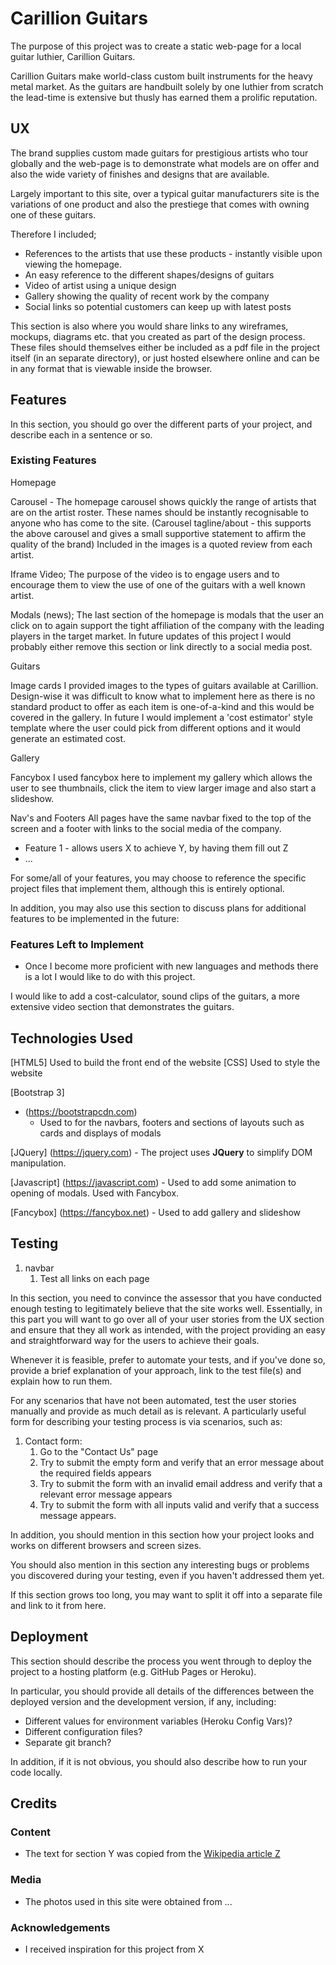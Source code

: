 # Carillion Guitars

The purpose of this project was to create a static web-page for a local guitar luthier, Carillion Guitars. 

Carillion Guitars make world-class custom built instruments for the heavy metal market. As the guitars are handbuilt solely by one luthier from scratch the lead-time is extensive but thusly has earned them a prolific reputation. 


## UX

The brand supplies custom made guitars for prestigious artists who tour globally and the web-page is to demonstrate what models are on offer and also the wide variety of finishes and designs that are available. 

Largely important to this site, over a typical guitar manufacturers site is the variations of one product and also the prestiege that comes with owning one of these guitars. 

Therefore I included;

- References to the artists that use these products - instantly visible upon viewing the homepage. 
- An easy reference to the different shapes/designs of guitars
- Video of artist using a unique design
- Gallery showing the quality of recent work by the company
- Social links so potential customers can keep up with latest posts



This section is also where you would share links to any wireframes, mockups, diagrams etc. that you created as part of the design process. These files should themselves either be included as a pdf file in the project itself (in an separate directory), or just hosted elsewhere online and can be in any format that is viewable inside the browser.

## Features

In this section, you should go over the different parts of your project, and describe each in a sentence or so.
 
### Existing Features

Homepage

Carousel -
The homepage carousel shows quickly the range of artists that are on the artist roster. These names should be instantly recognisable to anyone who has come to the site. 
(Carousel tagline/about - this supports the above carousel and gives a small supportive statement to affirm the quality of the brand)
Included in the images is a quoted review from each artist.  

Iframe Video;
The purpose of the video is to engage users and to encourage them to view the use of one of the guitars with a well known artist. 

Modals (news);
The last section of the homepage is modals that the user an click on to again support the tight affiliation of the company with the leading players in the target market. In future updates of this project I would probably either remove this section or link directly to a social media post.

Guitars

Image cards
I provided images to the types of guitars available at Carillion. Design-wise it was difficult to know what to implement here as there is no standard product to offer as each item is one-of-a-kind and this would be covered in the gallery. In future I would implement a 'cost estimator' style template where the user could pick from different options and it would generate an estimated cost. 

Gallery

Fancybox 
I used fancybox here to implement my gallery which allows the user to see thumbnails, click the item to view larger image and also start a slideshow.

Nav's and Footers
All pages have the same navbar fixed to the top of the screen and a footer with links to the social media of the company.

- Feature 1 - allows users X to achieve Y, by having them fill out Z
- ...

For some/all of your features, you may choose to reference the specific project files that implement them, although this is entirely optional.

In addition, you may also use this section to discuss plans for additional features to be implemented in the future:

### Features Left to Implement
- Once I become more proficient with new languages and methods there is a lot I would like to do with this project. 

I would like to add a cost-calculator, sound clips of the guitars, a more extensive video section that demonstrates the guitars. 

## Technologies Used

[HTML5]
    Used to build the front end of the website
[CSS] 
    Used to style the website

[Bootstrap 3]
 - (https://bootstrapcdn.com)
    - Used to for the navbars, footers and sections of layouts such as cards and displays of modals

[JQuery]
(https://jquery.com)
    - The project uses **JQuery** to simplify DOM manipulation.


[Javascript]
(https://javascript.com)
    - Used to add some animation to opening of modals. Used with Fancybox. 

[Fancybox]
(https://fancybox.net)
    - Used to add gallery and slideshow


## Testing

1. navbar
    1. Test all links on each page

In this section, you need to convince the assessor that you have conducted enough testing to legitimately believe that the site works well. Essentially, in this part you will want to go over all of your user stories from the UX section and ensure that they all work as intended, with the project providing an easy and straightforward way for the users to achieve their goals.

Whenever it is feasible, prefer to automate your tests, and if you've done so, provide a brief explanation of your approach, link to the test file(s) and explain how to run them.

For any scenarios that have not been automated, test the user stories manually and provide as much detail as is relevant. A particularly useful form for describing your testing process is via scenarios, such as:

1. Contact form:
    1. Go to the "Contact Us" page
    2. Try to submit the empty form and verify that an error message about the required fields appears
    3. Try to submit the form with an invalid email address and verify that a relevant error message appears
    4. Try to submit the form with all inputs valid and verify that a success message appears.

In addition, you should mention in this section how your project looks and works on different browsers and screen sizes.

You should also mention in this section any interesting bugs or problems you discovered during your testing, even if you haven't addressed them yet.

If this section grows too long, you may want to split it off into a separate file and link to it from here.

## Deployment

This section should describe the process you went through to deploy the project to a hosting platform (e.g. GitHub Pages or Heroku).

In particular, you should provide all details of the differences between the deployed version and the development version, if any, including:
- Different values for environment variables (Heroku Config Vars)?
- Different configuration files?
- Separate git branch?

In addition, if it is not obvious, you should also describe how to run your code locally.


## Credits

### Content
- The text for section Y was copied from the [Wikipedia article Z](https://en.wikipedia.org/wiki/Z)

### Media
- The photos used in this site were obtained from ...

### Acknowledgements

- I received inspiration for this project from X
